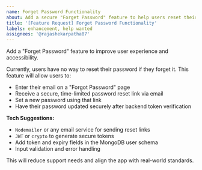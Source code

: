 ```yaml
---
name: Forget Password Functionality
about: Add a secure "Forget Password" feature to help users reset their password easily.
title: '[Feature Request] Forget Password Functionality'
labels: enhancement, help wanted
assignees: '@rajashekarpatha07'
---
```


Add a "Forget Password" feature to improve user experience and accessibility.

Currently, users have no way to reset their password if they forget it. This feature will allow users to:
- Enter their email on a "Forgot Password" page
- Receive a secure, time-limited password reset link via email
- Set a new password using that link
- Have their password updated securely after backend token verification

**Tech Suggestions:**
- `Nodemailer` or any email service for sending reset links
- `JWT` or `crypto` to generate secure tokens
- Add token and expiry fields in the MongoDB user schema
- Input validation and error handling

This will reduce support needs and align the app with real-world standards.
